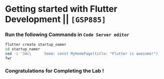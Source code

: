 # Getting started with Flutter Development || `[GSP885]`

### Run the following Commands in `Code Server editor`

```bash
flutter create startup_namer
cd startup_namer
sed -i '34c\      home: const MyHomePage(title: "Flutter is awesome!"),' lib/main.dart
fwr
```

### Congratulations for Completing the Lab !
